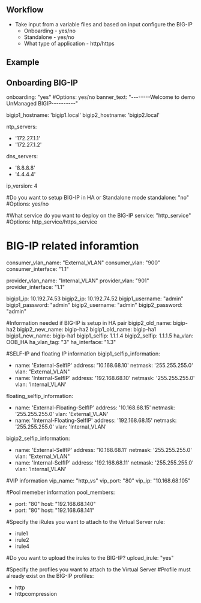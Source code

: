 Workflow
---------
- Take input from a variable files and based on input configure the BIG-IP
  - Onboarding - yes/no
  - Standalone - yes/no
  - What type of application - http/https

Example
--------
## Onboarding BIG-IP ##
onboarding: "yes" #Options: yes/no
banner_text: "--------Welcome to demo UnManaged BIGIP----------"

bigip1_hostname: 'bigip1.local'
bigip2_hostname: 'bigip2.local'

ntp_servers:
 - '172.27.1.1'
 - '172.27.1.2'

dns_servers:
 - '8.8.8.8'
 - '4.4.4.4'

ip_version: 4

#Do you want to setup BIG-IP in HA or Standalone mode
standalone: "no" #Options: yes/no

#What service do you want to deploy on the BIG-IP
service: "http_service" #Options: http_service/https_service

# BIG-IP related inforamtion
consumer_vlan_name: "External_VLAN"
consumer_vlan: "900"
consumer_interface: "1.1"

provider_vlan_name: "Internal_VLAN"
provider_vlan: "901"
provider_interface: "1.1"

bigip1_ip: 10.192.74.53
bigip2_ip: 10.192.74.52
bigip1_username: "admin"
bigip1_password: "admin"
bigip2_username: "admin"
bigip2_password: "admin"

#Information needed if BIG-IP is setup in HA pair
bigip2_old_name: bigip-ha2
bigip2_new_name: bigip-ha2
bigip1_old_name: bigip-ha1
bigip1_new_name: bigip-ha1
bigip1_selfip: 1.1.1.4
bigip2_selfip: 1.1.1.5
ha_vlan: OOB_HA
ha_vlan_tag: "3"
ha_interface: "1.3"

#SELF-IP and floating IP information
bigip1_selfip_information:
- name: 'External-SelfIP'
  address: '10.168.68.10'
  netmask: '255.255.255.0'
  vlan: "External_VLAN"
- name: 'Internal-SelfIP'
  address: '192.168.68.10'
  netmask: '255.255.255.0'
  vlan: 'Internal_VLAN'

floating_selfip_information:
- name: 'External-Floating-SelfIP'
  address: '10.168.68.15'
  netmask: '255.255.255.0'
  vlan: 'External_VLAN'
- name: 'Internal-Floating-SelfIP'
  address: '192.168.68.15'
  netmask: '255.255.255.0'
  vlan: 'Internal_VLAN'

bigip2_selfip_information:
- name: 'External-SelfIP'
  address: '10.168.68.11'
  netmask: '255.255.255.0'
  vlan: "External_VLAN"
- name: 'Internal-SelfIP'
  address: '192.168.68.11'
  netmask: '255.255.255.0'
  vlan: 'Internal_VLAN'

#VIP information
vip_name: "http_vs"
vip_port: "80"
vip_ip: "10.168.68.105"

#Pool memeber information
pool_members:
- port: "80"
  host: "192.168.68.140"
- port: "80"
  host: "192.168.68.141"

#Specify the iRules you want to attach to the Virtual Server
rule:
- irule1
- irule2
- irule4

#Do you want to upload the irules to the BIG-IP?
upload_irule: "yes"

#Specify the profiles you want to attach to the Virtual Server
#Profile must already exist on the BIG-IP
profiles:
- http
- httpcompression
